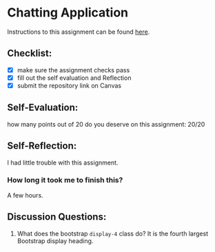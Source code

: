 Chatting Application
=====================
Instructions to this assignment can be found [here](https://it3049c.github.io/coursework/labs/chatting-app).

## Checklist:
- [x] make sure the assignment checks pass
- [x] fill out the self evaluation and Reflection
- [x] submit the repository link on Canvas

## Self-Evaluation:

how many points out of 20 do you deserve on this assignment: 20/20

## Self-Reflection:
<!-- Write your self-reflection under this line -->
I had little trouble with this assignment.

### How long it took me to finish this?
A few hours.

## Discussion Questions:
1. What does the bootstrap `display-4` class do?
It is the fourth largest Bootstrap display heading.